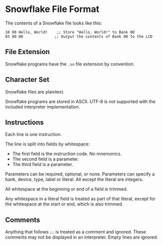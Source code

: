 # Snowflake File Format

The contents of a Snowflake file looks like this:

```
10 00 Hello, World!    ;; Store "Hello, World!" to Bank 00
03 00 00              ;; Output the contents of Bank 00 to the LCD
```

## File Extension

Snowflake programs have the `.sn` file extension by convention.

## Character Set

Snowflake files are plaintext.

Snowflake programs are stored in ASCII. UTF-8 is not supported with the included
interpreter implementation.

## Instructions

Each line is one instruction.

The line is split into fields by whitespace:
* The first field is the instruction code. No mnemonics.
* The second field is a parameter.
* The third field is a parameter.

Parameters can be required, optional, or none. Parameters can specify a 
bank, device, type, label or literal. All except the literal are integers.

All whitespace at the beginning or end of a field is trimmed.

Any whitespace in a literal field is treated as part of that literal, 
except for the whitespace at the start or end, which is also trimmed.

## Comments

Anything that follows `;;` is treated as a comment and ignored. These comments
may not be displayed in an interpreter. Empty lines are ignored.
